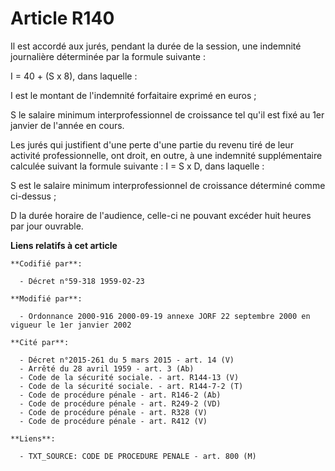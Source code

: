 # Article R140

Il est accordé aux jurés, pendant la durée de la session, une indemnité journalière déterminée par la formule suivante :

I = 40 + (S x 8), dans laquelle :

I est le montant de l'indemnité forfaitaire exprimé en euros ;

S le salaire minimum interprofessionnel de croissance tel qu'il est fixé au 1er janvier de l'année en cours.

Les jurés qui justifient d'une perte d'une partie du revenu tiré de leur activité professionnelle, ont droit, en outre, à une
indemnité supplémentaire calculée suivant la formule suivante : I = S x D, dans laquelle :

S est le salaire minimum interprofessionnel de croissance déterminé comme ci-dessus ;

D la durée horaire de l'audience, celle-ci ne pouvant excéder huit heures par jour ouvrable.

**Liens relatifs à cet article**

	**Codifié par**:

	  - Décret n°59-318 1959-02-23

	**Modifié par**:

	  - Ordonnance 2000-916 2000-09-19 annexe JORF 22 septembre 2000 en vigueur le 1er janvier 2002

	**Cité par**:

	  - Décret n°2015-261 du 5 mars 2015 - art. 14 (V)
	  - Arrêté du 28 avril 1959 - art. 3 (Ab)
	  - Code de la sécurité sociale. - art. R144-13 (V)
	  - Code de la sécurité sociale. - art. R144-7-2 (T)
	  - Code de procédure pénale - art. R146-2 (Ab)
	  - Code de procédure pénale - art. R249-2 (VD)
	  - Code de procédure pénale - art. R328 (V)
	  - Code de procédure pénale - art. R412 (V)

	**Liens**:

	  - TXT_SOURCE: CODE DE PROCEDURE PENALE - art. 800 (M)
